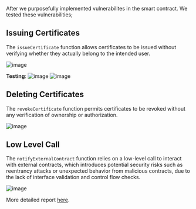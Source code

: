 After we purposefully implemented vulnerabilites in the smart contract. We tested these vulnerabilities;

## Issuing Certificates
The `issueCertificate` function allows certificates to be issued without verifying whether they actually belong to the intended user.

![image](https://github.com/user-attachments/assets/966a8093-fe9d-49c6-b3a2-ef52a676e393)

__Testing__:
![image](https://github.com/user-attachments/assets/4e6aed23-e5bb-49c6-9dc7-9338fcf8b60c)
![image](https://github.com/user-attachments/assets/b30dc164-f36c-4f37-9474-fdc49ee8c438)
        
## Deleting Certificates
The `revokeCertificate` function permits certificates to be revoked without any verification of ownership or authorization.

![image](https://github.com/user-attachments/assets/50c2c4cc-6c56-43fa-9812-3bf9f3a7a0a8)
    
## Low Level Call
The `notifyExternalContract` function relies on a low-level call to interact with external contracts, which introduces potential security risks such as reentrancy attacks or unexpected behavior from malicious contracts, due to the lack of interface validation and control flow checks.

![image](https://github.com/user-attachments/assets/89da625c-30cd-4d6c-aedf-b2f6bee98ef7)


More detailed report [here](https://github.com/SMUGLER79/Cerify-Audit-Verification-Workflow/tree/main/Task2%3A%20Auditing%20Contract).
